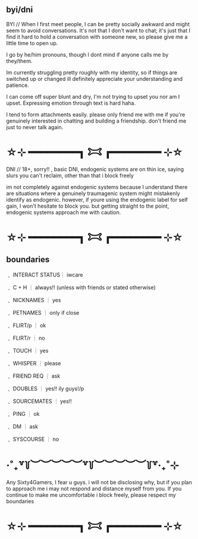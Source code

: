 ## byi/dni

BYI // When I first meet people, I can be pretty socially awkward and might seem to avoid conversations. It's not that I don't want to chat; it's just that I find it hard to hold a conversation with someone new, so please give me a little time to open up.

I go by he/him pronouns, though I dont mind if anyone calls me by they/them.

Im currently struggling pretty roughly with my identity, so if things are switched up or changed ill definitely appreciate your understanding and patience.

I can come off super blunt and dry, I'm not trying to upset you nor am I upset. Expressing emotion through text is hard haha.

I tend to form attachments easily. please only friend me with me if you're genuinely interested in chatting and building a friendship. don't friend me just to never talk again.

# ☆⊹ ━━━━━━━━┓ 𐂯 ┏━━━━━━━━ ⊹☆

DNI // 18+, sorry!! , basic DNI, endogenic systems are on thin ice, saying slurs you can't reclaim, other than that i block freely

im not completely against endogenic systems because I understand there are situations where a genuinely traumagenic system might mistakenly identify as endogenic. however, if youre using the endogenic label for self gain, I won't hesitate to block you. but getting straight to the point, endogenic systems approach me with caution.

# ☆⊹ ━━━━━━━━┓ 𐂯 ┏━━━━━━━━ ⊹☆

## boundaries

﹑ INTERACT STATUS┊ iwcare

﹑ C + H ┊ always!! (unless with friends or stated otherwise)

﹑ NICKNAMES ┊ yes

﹑ PETNAMES ┊ only if close

﹑ FLIRT/p ┊ ok

﹑ FLIRT/r ┊ no

﹑ TOUCH ┊ yes

﹑ WHISPER ┊ please

﹑ FRIEND REQ ┊ ask

﹑ DOUBLES ┊ yes!! ily guys!/p

﹑ SOURCEMATES ┊ yes!!

﹑ PING ┊ ok

﹑ DM ┊ ask

﹑ SYSCOURSE ┊ no

# ‧˚₊꒷꒦︶︶︶︶︶꒷꒦︶︶︶︶︶꒦꒷‧₊˚⊹

Any Sixty4Gamers, I fear u guys. i will not be disclosing why, but if you plan to approach me i may not respond and distance myself from you. If you continue to make me uncomfortable i block freely, please respect my boundaries

# ☆⊹ ━━━━━━━━┓ 𐂯 ┏━━━━━━━━ ⊹☆

